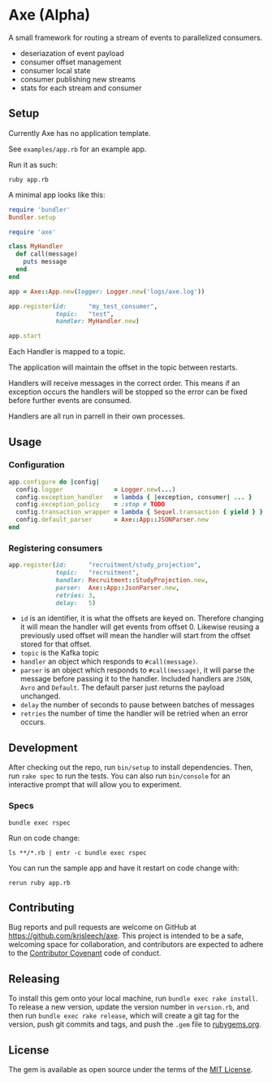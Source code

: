 # Axe (Alpha)

A small framework for routing a stream of events to parallelized consumers.

* deseriazation of event payload
* consumer offset management
* consumer local state
* consumer publishing new streams
* stats for each stream and consumer

## Setup

Currently Axe has no application template.

See `examples/app.rb` for an example app.

Run it as such:

```
ruby app.rb
```

A minimal app looks like this:

```ruby
require 'bundler'
Bundler.setup

require 'axe'

class MyHandler
  def call(message)
    puts message
  end
end

app = Axe::App.new(logger: Logger.new('logs/axe.log'))

app.register(id:      "my_test_consumer",
             topic:   "test",
             handler: MyHandler.new)

app.start
```

Each Handler is mapped to a topic.

The application will maintain the offset in the topic between restarts.

Handlers will receive messages in the correct order. This means if an exception
occurs the handlers will be stopped so the error can be fixed before further
events are consumed.

Handlers are all run in parrell in their own processes.

## Usage

### Configuration

```ruby
app.configure do |config|
  config.logger              = Logger.new(...)
  config.exception_handler   = lambda { |exception, consumer| ... }
  config.exception_policy    = :stop # TODO
  config.transaction_wrapper = lambda { Sequel.transaction { yield } } # TODO
  config.default_parser      = Axe::App::JSONParser.new
end
```

### Registering consumers

```ruby
app.register(id:      "recruitment/study_projection",
             topic:   "recruitment",
             handler: Recruitment::StudyProjection.new,
             parser:  Axe::App::JsonParser.new,
             retries: 3,
             delay:   5)
```

* `id` is an identifier, it is what the offsets are keyed on. Therefore
  changing it will mean the handler will get events from offset 0. Likewise
  reusing a previously used offset will mean the handler will start from the
  offset stored for that offset.
* `topic` is the Kafka topic
* `handler` an object which responds to `#call(message)`.
* `parser` is an object which responds to `#call(message)`, it will parse the
  message before passing it to the handler. Included handlers are `JSON`,
  `Avro` and `Default`. The default parser just returns the payload unchanged.
* `delay` the number of seconds to pause between batches of messages
* `retries` the number of time the handler will be retried when an error
  occurs.

## Development

After checking out the repo, run `bin/setup` to install dependencies. Then, run `rake spec` to run the tests. You can also run `bin/console` for an interactive prompt that will allow you to experiment.

### Specs

```
bundle exec rspec
```

Run on code change:

```
ls **/*.rb | entr -c bundle exec rspec
```

You can run the sample app and have it restart on code change with:

```
rerun ruby app.rb
```

## Contributing

Bug reports and pull requests are welcome on GitHub at https://github.com/krisleech/axe. This project is intended to be a safe, welcoming space for collaboration, and contributors are expected to adhere to the [Contributor Covenant](contributor-covenant.org) code of conduct.

## Releasing

To install this gem onto your local machine, run `bundle exec rake install`. To release a new version, update the version number in `version.rb`, and then run `bundle exec rake release`, which will create a git tag for the version, push git commits and tags, and push the `.gem` file to [rubygems.org](https://rubygems.org).

## License

The gem is available as open source under the terms of the [MIT License](http://opensource.org/licenses/MIT).

